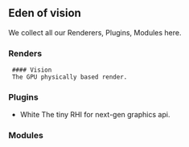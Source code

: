 ## Eden of vision
We collect all our Renderers, Plugins, Modules here.
### Renders
     #### Vision
     The GPU physically based render.
### Plugins
- White
  The tiny RHI for next-gen graphics api.
### Modules
